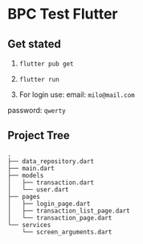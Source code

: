 # BPC Test Flutter


## Get stated

1) ```flutter pub get```

2) ```flutter run```

3) For login use:
email: ```milo@mail.com```

password: ```qwerty```


## Project Tree

```
.
├── data_repository.dart
├── main.dart
├── models
│   ├── transaction.dart
│   └── user.dart
├── pages
│   ├── login_page.dart
│   ├── transaction_list_page.dart
│   └── transaction_page.dart
└── services
    └── screen_arguments.dart

```


